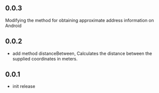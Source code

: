 
## 0.0.3
Modifying the method for obtaining approximate address information on Android


## 0.0.2

* add method distanceBetween, Calculates the distance between the supplied coordinates in meters.


## 0.0.1

* init release

